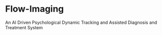 # Flow-Imaging
An AI Driven Psychological Dynamic Tracking and Assisted Diagnosis and Treatment System
